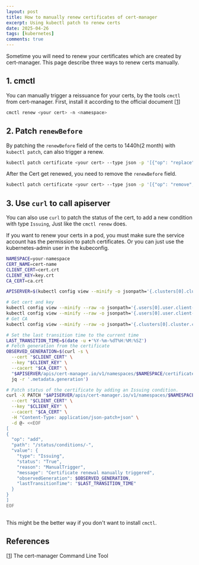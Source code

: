 ```yaml
---
layout: post
title: How to manually renew certificates of cert-manager
excerpt: Using kubectl patch to renew certs
date: 2025-04-26
tags: [kubernetes]
comments: true
---
```


Sometime you will need to renew your certificates which are created by cert-manager. This page describe three ways to renew certs manually.

## 1. cmctl

You can manually trigger a reissuance for your certs, by the tools `cmctl` from cert-manager. First, install it according to the official document [[1](https://cert-manager.io/docs/reference/cmctl/#manual-installation)]

```bash
cmctl renew <your cert> -n <namespace>
```

## 2. Patch `renewBefore`

By patching the `renewBefore` field of the certs to 1440h(2 month) with `kubectl patch`, can also trigger a renew.

```bash
kubectl patch certificate <your cert> --type json -p '[{"op": "replace", "path": "/spec/renewBefore", "value": "1440h"}]'
```

After the Cert get renewed, you need to remove the `renewBefore` field.

```bash
kubectl patch certificate <your cert> --type json -p '[{"op": "remove", "path": "/spec/renewBefore"}]'
```

## 3. Use `curl` to call apiserver

You can also use `curl` to patch the status of the cert, to add a new condition with type `Issuing`, Just like the `cmctl renew` does.

If you want to renew your certs in a pod, you must make sure the service account has the permission to patch certificates. Or you can just use the kubernetes-admin user in the kubeconfig.

```bash
NAMESPACE=your-namespace
CERT_NAME=cert-name
CLIENT_CERT=cert.crt
CLIENT_KEY=key.crt
CA_CERT=ca.crt

APISERVER=$(kubectl config view --minify -o jsonpath='{.clusters[0].cluster.server}')

# Get cert and key
kubectl config view --minify --raw -o jsonpath='{.users[0].user.client-certificate-data}' | base64 -d > $CLIENT_CERT
kubectl config view --minify --raw -o jsonpath='{.users[0].user.client-key-data}' | base64 -d > $CLIENT_KEY
# Get CA
kubectl config view --minify --raw -o jsonpath='{.clusters[0].cluster.certificate-authority-data}' | base64 -d > $CA_CERT

# Set the last transition time to the current time
LAST_TRANSITION_TIME=$(date -u +'%Y-%m-%dT%H:%M:%SZ')
# Fetch generation from the certificate
OBSERVED_GENERATION=$(curl -s \
  --cert "$CLIENT_CERT" \
  --key "$CLIENT_KEY" \
  --cacert "$CA_CERT" \
  "$APISERVER/apis/cert-manager.io/v1/namespaces/$NAMESPACE/certificates/$CERT_NAME" | \
  jq -r '.metadata.generation')

# Patch status of the certificate by adding an Issuing condition.
curl -X PATCH "$APISERVER/apis/cert-manager.io/v1/namespaces/$NAMESPACE/certificates/$CERT_NAME/status" \
  --cert "$CLIENT_CERT" \
  --key "$CLIENT_KEY" \
  --cacert "$CA_CERT" \
  -H "Content-Type: application/json-patch+json" \
  -d @- <<EOF
[
{
  "op": "add",
  "path": "/status/conditions/-",
  "value": {
    "type": "Issuing",
    "status": "True",
    "reason": "ManualTrigger",
    "message": "Certificate renewal manually triggered",
    "observedGeneration": $OBSERVED_GENERATION,
    "lastTransitionTime": "$LAST_TRANSITION_TIME"
  }
}
]
EOF
  
```

This might be the better way if you don't want to install `cmctl`.

## References

[[1](https://cert-manager.io/docs/reference/cmctl/#manual-installation)] The cert-manager Command Line Tool
